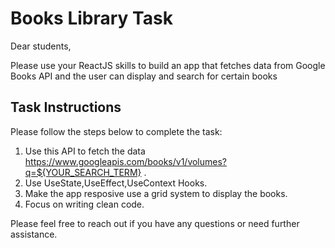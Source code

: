 # Books Library Task

Dear students,

Please use your ReactJS skills to build an app that fetches data from Google Books API and the user can display and search for certain books

## Task Instructions

Please follow the steps below to complete the task:

1. Use this API to fetch the data https://www.googleapis.com/books/v1/volumes?q=${YOUR_SEARCH_TERM} .
2. Use UseState,UseEffect,UseContext Hooks.
3. Make the app resposive use a grid system to display the books.
4. Focus on writing clean code.

Please feel free to reach out if you have any questions or need further assistance.

